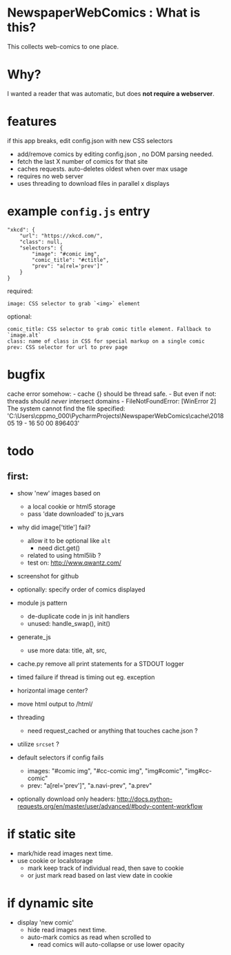 # NewspaperWebComics : What is this?

This collects web-comics to one place.

# Why?

I wanted a reader that was automatic, but does **not require a webserver**.


# features

if this app breaks, edit config.json with new CSS selectors
   
- add/remove comics by editing config.json , no DOM parsing needed.
- fetch the last X number of comics for that site
- caches requests. auto-deletes oldest when over max usage
- requires no web server
- uses threading to download files in parallel 
x displays  

# example `config.js` entry

    "xkcd": {
        "url": "https://xkcd.com/",
        "class": null,
        "selectors": {
            "image": "#comic img",
            "comic_title": "#ctitle",
            "prev": "a[rel='prev']"
        }
    }

required:

    image: CSS selector to grab `<img>` element

optional:

    comic_title: CSS selector to grab comic title element. Fallback to `image.alt`
    class: name of class in CSS for special markup on a single comic
    prev: CSS selector for url to prev page

# bugfix

cache error somehow:
    - cache {} should be thread safe.
    - But even if not: threads should *never* intersect domains
    - FileNotFoundError: [WinError 2] The system cannot find the file specified: 'C:\\Users\\cppmo_000\\PycharmProjects\\NewspaperWebComics\\cache\\2018 05 19 - 16 50 00 896403'


# todo
## first:

- show 'new' images based on 
    - a local cookie or html5 storage
    - pass 'date downloaded' to js_vars
    
- why did image['title'] fail?
    - allow it to be optional like `alt`
        - need dict.get()
    - related to using html5lib ?
    - test on: http://www.qwantz.com/

   
- screenshot for github


- optionally: specify order of comics displayed
- module js pattern
    - de-duplicate code in js init handlers
    - unused: handle_swap(), init()

- generate_js
    - use more data: title, alt, src, 
    
- cache.py
    remove all print statements for a STDOUT logger


- timed failure if thread is timing out eg. exception
- horizontal image center?
- move html output to /html/

- threading
    - need request_cached or anything that touches cache.json ?
    
- utilize `srcset` ?

- default selectors if config fails
    - images:
        "#comic img", "#cc-comic img", "img#comic", "img#cc-comic"
    - prev:
        "a[rel='prev']", "a.navi-prev", "a.prev"

- optionally download only headers:
    http://docs.python-requests.org/en/master/user/advanced/#body-content-workflow
    
    
# if static site

- mark/hide read images next time.
- use cookie or localstorage
    - mark keep track of individual read, then save to cookie
    - or just mark read based on last view date in cookie
        
# if dynamic site

- display 'new comic'
    - hide read images next time.
    - auto-mark comics as read when scrolled to
        - read comics will auto-collapse or use lower opacity
